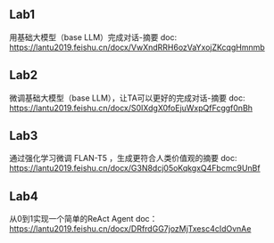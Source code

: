 

## Lab1

用基础大模型（base LLM）完成对话-摘要
doc: https://lantu2019.feishu.cn/docx/VwXndRRH6ozVaYxojZKcqgHmnmb

## Lab2
微调基础大模型（base LLM），让TA可以更好的完成对话-摘要
doc: https://lantu2019.feishu.cn/docx/S0IXdgX0foEjuWxpQfFcggf0nBh

## Lab3 
通过强化学习微调 FLAN-T5 ，生成更符合人类价值观的摘要
doc: https://lantu2019.feishu.cn/docx/G3N8dcj05oKqkgxQ4Fbcmc9UnBf

## Lab4
从0到1实现一个简单的ReAct Agent
doc：https://lantu2019.feishu.cn/docx/DRfrdGG7jozMjTxesc4cIdOvnAe